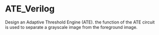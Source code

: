 # ATE_Verilog
Design an Adaptive Threshold Engine (ATE).  the  function of the ATE circuit is used to separate a grayscale image from the foreground image.
